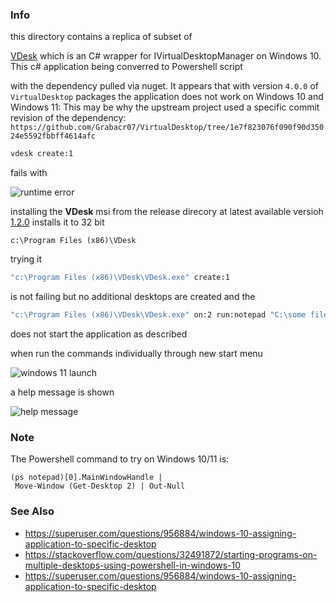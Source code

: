 ### Info

this directory contains a replica of subset of

[VDesk](https://github.com/eksime/VDesk) which is an C# wrapper for IVirtualDesktopManager on Windows 10. This c# application being converred to Powershell script

with the dependency pulled via nuget. It appears that with version `4.0.0` of `VirtualDesktop` packages the application does not work on  Windows 10 and Windows 11:
This may be why the upstream project used a specific commit revision of the dependency: `https://github.com/Grabacr07/VirtualDesktop/tree/1e7f823076f090f90d35024e5592fbbff4614afc`

```sh
vdesk create:1
```
fails with

![runtime error](https://github.com/sergueik/powershell_ui_samples/blob/master/external/csharp/vdesktop-manager/screenshots/capture-runtime-error.png)

installing the __VDesk__ msi from the release direcory at latest available versioh [1.2.0](https://github.com/eksime/VDesk/releases/tag/v1.2.0) installs it to
32 bit 

```text
c:\Program Files (x86)\VDesk
```

trying it

```cmd
"c:\Program Files (x86)\VDesk\VDesk.exe" create:1
```
is not failing but no additional desktops are created
and the 
```cmd
"c:\Program Files (x86)\VDesk\VDesk.exe" on:2 run:notepad "C:\some file.txt"
```
does not start the application as described


when run the commands individually through new start menu

![windows 11 launch](https://github.com/sergueik/powershell_ui_samples/blob/master/external/csharp/vdesktop-manager/screenshots/capture-run-windows11.png)

a help message is shown 

![help message](https://github.com/sergueik/powershell_ui_samples/blob/master/external/csharp/vdesktop-manager/screenshots/capture-help.png)

### Note

The Powershell command to try on Windows 10/11 is:
```poweshell
(ps notepad)[0].MainWindowHandle |
 Move-Window (Get-Desktop 2) | Out-Null
```
### See Also

   * https://superuser.com/questions/956884/windows-10-assigning-application-to-specific-desktop
   * https://stackoverflow.com/questions/32491872/starting-programs-on-multiple-desktops-using-powershell-in-windows-10 
   * https://superuser.com/questions/956884/windows-10-assigning-application-to-specific-desktop
